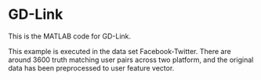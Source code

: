 # GD-Link
This is the MATLAB code for GD-Link.

This example is executed in the data set Facebook-Twitter. There are around 3600 truth matching user pairs across two platform, and the original data has been preprocessed to user feature vector.




